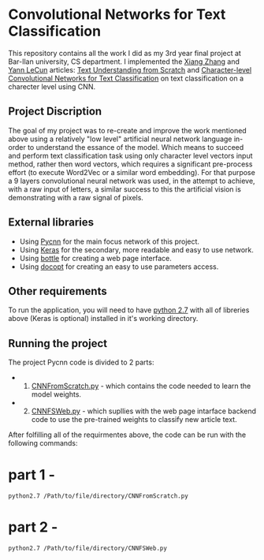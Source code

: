 Convolutional Networks for Text Classification
==============================================

This repository contains all the work I did as my 3rd year final project at Bar-Ilan university, CS department.
I implemented the [Xiang Zhang](http://xlab.me.berkeley.edu/) and [Yann LeCun](http://yann.lecun.com/) articles: [Text Understanding from Scratch](https://arxiv.org/pdf/1502.01710.pdf) and [Character-level Convolutional Networks for Text
Classification](https://papers.nips.cc/paper/5782-character-level-convolutional-networks-for-text-classification.pdf)
on text classification on a charecter level using CNN.


## Project Discription
The goal of my project was to re-create and improve the work mentioned above using a 
 relatively "low level" artificial neural network language in-order to understand the 
 essance of the model. Which means to succeed and perform text classification task using 
 only character level vectors input method, rather then word vectors, which requires a 
 significant pre-process effort (to execute Word2Vec or a similar word embedding). For 
 that purpose a 9 layers convolutional neural network was used, in the attempt to achieve, 
 with a raw input of letters, a similar success to this the artificial vision is demonstrating 
 with a raw signal of pixels.

## External libraries
* Using [Pycnn](https://github.com/clab/cnn/pycnn) for the main focus network of this project.
* Using [Keras](https://github.com/fchollet/keras) for the secondary, more readable and easy to use network.
* Using [bottle](https://github.com/bottlepy/bottle) for creating a web page interface.
* Using [docopt](https://github.com/docopt/docopt) for creating an easy to use parameters access.

## Other requirements
To run the application, you will need to have [python 2.7](https://www.python.org/download/releases/2.7/) with all of libreries above (Keras is optional) installed in it's working directory.

## Running the project
The project Pycnn code is divided to 2 parts:
* 1. [CNNFromScratch.py](https://github.com/AdamYaari/NLP_CNN_From_Scratch/blob/master/src/CNNFromScratch.py) - which contains the code needed to learn the model weights.
* 2. [CNNFSWeb.py](https://github.com/AdamYaari/NLP_CNN_From_Scratch/blob/master/src/CNNFSWeb.py) - which supllies with the web page intarface backend code to use the pre-trained weights to classify new article text.

After folfilling all of the requirmentes above, the code can be run with the following commands:
# part 1 - 
```
python2.7 /Path/to/file/directory/CNNFromScratch.py
```

# part 2 - 
```
python2.7 /Path/to/file/directory/CNNFSWeb.py
```
